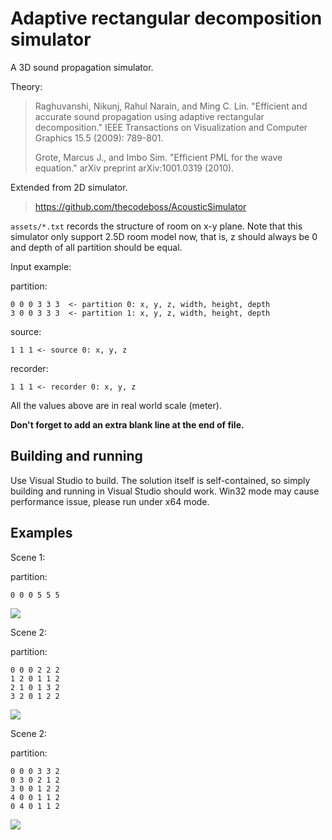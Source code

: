# Adaptive rectangular decomposition simulator

A 3D sound propagation simulator.

Theory:
> Raghuvanshi, Nikunj, Rahul Narain, and Ming C. Lin. "Efficient and accurate sound propagation using adaptive rectangular decomposition." IEEE Transactions on Visualization and Computer Graphics 15.5 (2009): 789-801.
>
> Grote, Marcus J., and Imbo Sim. "Efficient PML for the wave equation." arXiv preprint arXiv:1001.0319 (2010).

Extended from 2D simulator.
> https://github.com/thecodeboss/AcousticSimulator

`assets/*.txt` records the structure of room on x-y plane. Note that this simulator only support 2.5D room model now, that is, z should always be 0 and depth of all partition should be equal.

Input example:

partition:
```
0 0 0 3 3 3  <- partition 0: x, y, z, width, height, depth
3 0 0 3 3 3  <- partition 1: x, y, z, width, height, depth

```
source:
```
1 1 1 <- source 0: x, y, z

```

recorder:
```
1 1 1 <- recorder 0: x, y, z

```

All the values above are in real world scale (meter).

**Don't forget to add an extra blank line at the end of file.**

## Building and running

Use Visual Studio to build. The solution itself is self-contained, so simply building and running in Visual Studio should work. Win32 mode may cause performance issue, please run under x64 mode.

<!-- ## Note

### FFTW installation note

> <http://www.fftw.org/install/windows.html>

- right click on the project -> properties -> C/C++ -> General -> Additional include Directories.
- right click on the project -> properties -> Linker -> General -> additional library directories.
- right click on the project -> properties -> Linker -> Input -> additional Dependencies.

### SDL installation note

> <https://www.wikihow.com/Set-Up-SDL-with-Visual-Studio-2017>

- right click on the project -> properties -> C/C++ -> General -> Additional include Directories.
- right click on the project -> properties -> Linker -> General -> additional library directories.
- right click on the project -> properties -> Linker -> Input -> additional Dependencies.

### style guide

> <https://google.github.io/styleguide/cppguide.html> -->

## Examples

Scene 1:

partition:
```
0 0 0 5 5 5

```
![](ARD-simulator-190113/assets/scene-1.gif)

Scene 2:

partition:
```
0 0 0 2 2 2
1 2 0 1 1 2
2 1 0 1 3 2
3 2 0 1 2 2

```
![](ARD-simulator-190113/assets/scene-2.gif)

Scene 2:

partition:
```
0 0 0 3 3 2
0 3 0 2 1 2
3 0 0 1 2 2
4 0 0 1 1 2
0 4 0 1 1 2

```
![](ARD-simulator-190113/assets/scene-3.gif)